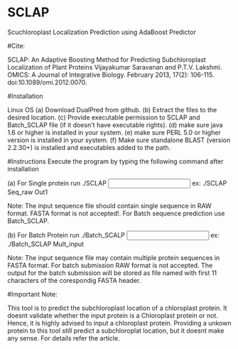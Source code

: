 # SCLAP
Scuchloroplast Localization Prediction using AdaBoost Predictor

#Cite:

SCLAP: An Adaptive Boosting Method for Predicting Subchloroplast Localization of Plant Proteins 
Vijayakumar Saravanan and P.T.V. Lakshmi. OMICS: A Journal of Integrative Biology. February 2013, 17(2): 106-115. doi:10.1089/omi.2012.0070.

#Installation 

Linux OS 
(a) Download DualPred from github. 
(b) Extract the files to the desired location. 
(c) Provide executable permission to SCLAP and Batch_SCLAP file (if it doesn't have executable rights). 
(d) make sure java 1.6 or higher is installed in your system. 
(e) make sure PERL 5.0 or higher version is installed in your system. 
(f) Make sure standalone BLAST (version 2.2.30+) is installed and executables added to the path.

#Instructions
Execute the program by typing the following command after installation 

(a) For Single protein run 
./SCLAP <input sequence file> <output file name>
ex: ./SCLAP Seq_raw Out1

Note: The input sequence file should contain single sequence in RAW format. FASTA format is not accepted!. For Batch sequence prediction use Batch_SCLAP.


(b) For Batch Protein run
./Batch_SCALP <input sequence file>
ex: ./Batch_SCLAP Mult_input

Note: The input sequence file may contain multiple protein sequences in FASTA format. For batch submission RAW format is not accepted. The output for the batch submission will be stored as file named with first 11 characters of the corespondig FASTA header.

#Important Note:

This tool is to predict the subchloroplast location of a chloroplast protein. It doesnt validate whether the input protein is a Chloroplast protein or not. Hence, it is highly advised to input a chloroplast protein. Providing a unkown protein to this tool still predict a subchloroplat location, but it doesnt make any sense. For details refer the article.    



